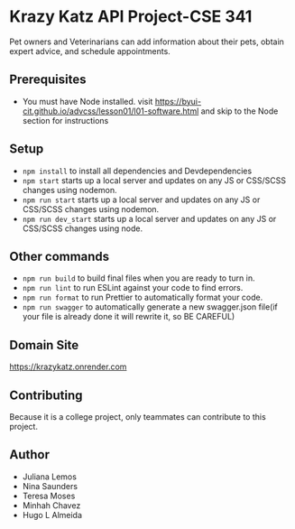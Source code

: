 # Krazy Katz API Project-CSE 341
Pet owners and Veterinarians can add information about their pets, obtain expert advice, and schedule appointments.  

## Prerequisites

- You must have Node installed. visit https://byui-cit.github.io/advcss/lesson01/l01-software.html and skip to the Node section for instructions

## Setup

- `npm install` to install all dependencies and Devdependencies
- `npm start` starts up a local server and updates on any JS or CSS/SCSS changes using nodemon.
- `npm run start` starts up a local server and updates on any JS or CSS/SCSS changes using nodemon.
- `npm run dev_start` starts up a local server and updates on any JS or CSS/SCSS changes using node.

## Other commands

- `npm run build` to build final files when you are ready to turn in.
- `npm run lint` to run ESLint against your code to find errors.
- `npm run format` to run Prettier to automatically format your code.
- `npm run swagger` to automatically generate a new swagger.json file(if your file is already done it will rewrite it, so BE CAREFUL)

## Domain Site
https://krazykatz.onrender.com

## Contributing
Because it is a college project, only teammates can contribute to this project.

## Author
- Juliana Lemos
- Nina Saunders
- Teresa Moses
- Minhah Chavez 
- Hugo L Almeida
